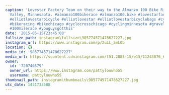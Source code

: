 ```yaml
---
caption: 'Lovestar Factory Team on their way to the Almanzo 100 Bike Rice, Spring
  Valley, Minnesaota. #almanzo100bikerace #almanzo100.bike #lovestarfactoryteam #lovestarbicyclebags
  #elliotlovestarbicycle #elliotlovestar #elliotlovestarbicyclebags #cycling #cyclocross
  #bikeracing #bikechicago #cyclocrosschicago #cyclingminnesota #gravelracing #100mileride
  #100milerace #youguysgotthis'
date: '2015-05-15T23:45:08'
fullsize_path: instagram\fullsize\985774571478627227.jpg
instagram_url: https://www.instagram.com/p/2uLL_5mLOb
location: {}
media_id: '985774571478627227'
media_url: https://scontent.cdninstagram.com/t51.2885-15/e15/11243876_675673535909933_100429130_n.jpg?ig_cache_key=OTg1Nzc0NTcxNDc4NjI3MjI3.2
owner:
  id: '720746579'
  owner_url: https://www.instagram.com/pattylouwho55
  username: pattylouwho55
thumbnail_path: instagram\thumbnails\985774571478627227.jpg
utc_date: 1431733508
---
```

